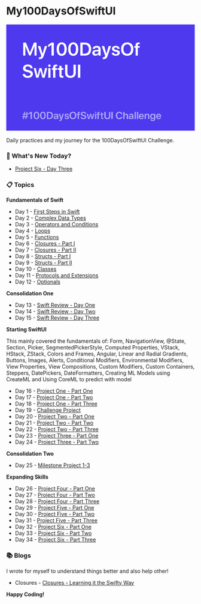 # My100DaysOfSwiftUI

![Backdrop](https://github.com/BuckyBoy6399/My100DaysOfSwiftUI/blob/master/My100DaysOfSwiftUI.jpg)

Daily practices and my journey for the 100DaysOfSwiftUI Challenge.

### :pushpin: What's New Today?

- [Project Six - Day Three](https://github.com/BuckyBoy6399/My100DaysOfSwiftUI/blob/master/Project%206%20-%20Animations/Project6.md)

### :clipboard: Topics

**Fundamentals of Swift**

- Day 1 - [First Steps in Swift](https://github.com/BuckyBoy6399/My100DaysOfSwiftUI/blob/master/Day1.md)
- Day 2 - [Complex Data Types](https://github.com/BuckyBoy6399/My100DaysOfSwiftUI/blob/master/Day2.md)
- Day 3 - [Operators and Conditions](https://github.com/BuckyBoy6399/My100DaysOfSwiftUI/blob/master/Day3.md)
- Day 4 - [Loops](https://github.com/BuckyBoy6399/My100DaysOfSwiftUI/blob/master/Day4.md)
- Day 5 - [Functions](https://github.com/BuckyBoy6399/My100DaysOfSwiftUI/blob/master/Day5.md)
- Day 6 - [Closures - Part I](https://github.com/BuckyBoy6399/My100DaysOfSwiftUI/blob/master/Day6.md)
- Day 7 - [Closures - Part II](https://github.com/BuckyBoy6399/My100DaysOfSwiftUI/blob/master/Day7.md)
- Day 8 - [Structs - Part I](https://github.com/BuckyBoy6399/My100DaysOfSwiftUI/blob/master/Day8.md)
- Day 9 - [Structs - Part II](https://github.com/BuckyBoy6399/My100DaysOfSwiftUI/blob/master/Day9.md)
- Day 10 - [Classes](https://github.com/BuckyBoy6399/My100DaysOfSwiftUI/blob/master/Day10.md)
- Day 11 - [Protocols and Extensions](https://github.com/BuckyBoy6399/My100DaysOfSwiftUI/blob/master/Day11.md)
- Day 12 - [Optionals](https://github.com/BuckyBoy6399/My100DaysOfSwiftUI/blob/master/Day12.md)

**Consolidation One**

- Day 13 - [Swift Review - Day One](https://github.com/BuckyBoy6399/My100DaysOfSwiftUI/blob/master/Day13.md)
- Day 14 - [Swift Review - Day Two](https://github.com/BuckyBoy6399/My100DaysOfSwiftUI/blob/master/Day14.md)
- Day 15 - [Swift Review - Day Three](https://github.com/BuckyBoy6399/My100DaysOfSwiftUI/blob/master/Day15.md)

**Starting SwiftUI**

This mainly covered the fundamentals of: Form, NavigationView, @State, Section, Picker, SegmentedPickerStyle, Computed Properties, VStack, HStack, ZStack, Colors and Frames, Angular, Linear and Radial Gradients, Buttons, Images, Alerts, Conditional Modifiers, Environmental Modifiers, View Properties, View Compositions, Custom Modifiers, Custom Containers, Steppers, DatePickers, DateFormatters, Creating ML Models using CreateML
and Using CoreML to predict with model

- Day 16 - [Project One - Part One](https://github.com/BuckyBoy6399/My100DaysOfSwiftUI/blob/master/Project%201%20-%20WeSplit/Project1.md)
- Day 17 - [Project One - Part Two](https://github.com/BuckyBoy6399/My100DaysOfSwiftUI/blob/master/Project%201%20-%20WeSplit/Project1.md)
- Day 18 - [Project One - Part Three](https://github.com/BuckyBoy6399/My100DaysOfSwiftUI/blob/master/Project%201%20-%20WeSplit/Project1.md)
- Day 19 - [Challenge Project](https://github.com/BuckyBoy6399/My100DaysOfSwiftUI/blob/master/Challenge%20Project/ChallengeProject.md)
- Day 20 - [Project Two -  Part One](https://github.com/BuckyBoy6399/My100DaysOfSwiftUI/blob/master/Project%202%20-%20GuessTheFlags/Project2.md)
- Day 21 - [Project Two -  Part Two](https://github.com/BuckyBoy6399/My100DaysOfSwiftUI/blob/master/Project%202%20-%20GuessTheFlags/Project2.md)
- Day 22 - [Project Two -  Part Three](https://github.com/BuckyBoy6399/My100DaysOfSwiftUI/blob/master/Project%202%20-%20GuessTheFlags/Project2.md)
- Day 23 - [Project Three - Part One](https://github.com/BuckyBoy6399/My100DaysOfSwiftUI/blob/master/Project%203%20-%20ViewsAndModifiers/Project3.md)
- Day 24 - [Project Three - Part Two](https://github.com/BuckyBoy6399/My100DaysOfSwiftUI/blob/master/Project%203%20-%20ViewsAndModifiers/Project3.md)

**Consolidation Two**

- Day 25 - [Milestone Project 1-3]()

**Expanding Skills**

- Day 26 - [Project Four - Part One](https://github.com/BuckyBoy6399/My100DaysOfSwiftUI/blob/master/Project%204%20-%20BetterRest/Project4.md)
- Day 27 - [Project Four - Part Two](https://github.com/BuckyBoy6399/My100DaysOfSwiftUI/blob/master/Project%204%20-%20BetterRest/Project4.md)
- Day 28 - [Project Four - Part Three](https://github.com/BuckyBoy6399/My100DaysOfSwiftUI/blob/master/Project%204%20-%20BetterRest/Project4.md)
- Day 29 - [Project Five - Part One](https://github.com/BuckyBoy6399/My100DaysOfSwiftUI/blob/master/Project%205%20-%20WordScramble/Project5.md)
- Day 30 - [Project Five - Part Two](https://github.com/BuckyBoy6399/My100DaysOfSwiftUI/blob/master/Project%205%20-%20WordScramble/Project5.md)
- Day 31 - [Project Five - Part Three](https://github.com/BuckyBoy6399/My100DaysOfSwiftUI/blob/master/Project%205%20-%20WordScramble/Project5.md)
- Day 32 - [Project Six - Part One](https://github.com/BuckyBoy6399/My100DaysOfSwiftUI/blob/master/Project%206%20-%20Animations/Project6.md)
- Day 33 - [Project Six - Part Two](https://github.com/BuckyBoy6399/My100DaysOfSwiftUI/blob/master/Project%206%20-%20Animations/Project6.md)
- Day 34 - [Project Six - Part Three](https://github.com/BuckyBoy6399/My100DaysOfSwiftUI/blob/master/Project%206%20-%20Animations/Project6.md)

### :books: Blogs 

I wrote for myself to understand things better and also help other!

- Closures - [Closures - Learning it the Swifty Way](https://medium.com/@rajhraval/closures-learning-the-swifty-way-ffdac4d7c1dc)


**Happy Coding!**
